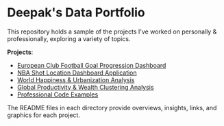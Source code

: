 # Deepak's Data Portfolio
This repository holds a sample of the projects I've worked on personally & professionally, exploring a variety of topics.

**Projects**:
- [European Club  Football Goal Progression Dashboard]()
- [NBA Shot Location Dashboard Application](https://github.com/deemani/portfolio/tree/main/nba_shot_loc)
- [World Happiness & Urbanization Analysis](https://github.com/deemani/portfolio/tree/main/happiness_urban_project)
- [Global Productivity & Wealth Clustering Analysis](https://github.com/deemani/portfolio/tree/main/wrk_hrs_and_wealth)
- [Professional Code Examples](https://github.com/deemani/portfolio/tree/main/work_examples)

The README files in each directory provide overviews, insights, links, and graphics for each project.
